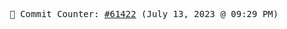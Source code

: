 <p align="center">
    <samp>
        📮 Commit Counter: <a href="https://github.com/Javascript-void0/Javascript-void0/commits/main">#61422</a> (July 13, 2023 @ 09:29 PM)
    </samp>
</p>